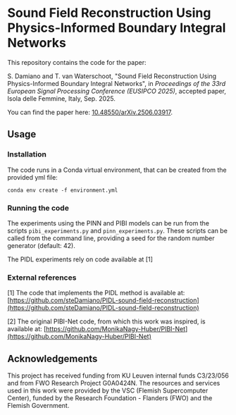 # Sound Field Reconstruction Using Physics-Informed Boundary Integral Networks

This repository contains the code for the paper:
    
S. Damiano and T. van Waterschoot, "Sound Field Reconstruction Using Physics-Informed Boundary Integral Networks", in *Proceedings of the 33rd European Signal Processing Conference (EUSIPCO 2025)*, accepted paper, Isola delle Femmine, Italy, Sep. 2025. 

You can find the paper here: [10.48550/arXiv.2506.03917](https://doi.org/10.48550/arXiv.2506.03917).

## Usage

### Installation
The code runs in a Conda virtual environment, that can be created from the provided yml file:
    
    conda env create -f environment.yml
    
### Running the code
The experiments using the PINN and PIBI models can be run from the scripts ```pibi_experiments.py``` and ```pinn_experiments.py```. These scripts can be called from the command line, providing a seed for the random number generator (default: 42).

The PIDL experiments rely on code available at [1]

### External references
[1] The code that implements the PIDL method is available at: [https://github.com/steDamiano/PIDL-sound-field-reconstruction](https://github.com/steDamiano/PIDL-sound-field-reconstruction)

[2] The original PIBI-Net code, from which this work was inspired, is available at: [https://github.com/MonikaNagy-Huber/PIBI-Net](https://github.com/MonikaNagy-Huber/PIBI-Net)

## Acknowledgements
This project has received funding from KU Leuven internal funds C3/23/056 and from FWO Research Project G0A0424N. The resources and services used in this work were provided by the VSC (Flemish Supercomputer Center), funded by the Research Foundation - Flanders (FWO) and the Flemish Government.